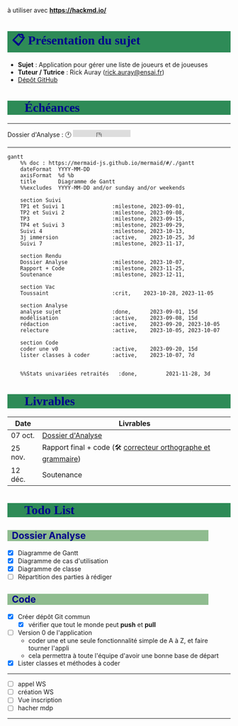 à utiliser avec **https://hackmd.io/**

# :clipboard:  Présentation du sujet

* **Sujet** : Application pour gérer une liste de joueurs et de joueuses
* **Tuteur / Tutrice** : Rick Auray (rick.auray@ensai.fr)
* [Dépôt GitHub](https://github.com/ludo2ne/ENSAI-projet-info-2A-template)

# :dart: Échéances

---
Dossier d'Analyse :  :clock1: <iframe src="https://free.timeanddate.com/countdown/i83zdl7u/n1264/cf11/cm0/cu2/ct4/cs0/ca0/co0/cr0/ss0/cac009/cpcf00/pcfff/tcfff/fs100/szw256/szh108/iso2023-10-07T12:00:00" allowtransparency="true" frameborder="0" width="130" height="16"></iframe>

---

```mermaid
gantt
    %% doc : https://mermaid-js.github.io/mermaid/#/./gantt
    dateFormat  YYYY-MM-DD
    axisFormat  %d %b
    title       Diagramme de Gantt
    %%excludes  YYYY-MM-DD and/or sunday and/or weekends

    section Suivi
    TP1 et Suivi 1               :milestone, 2023-09-01,
    TP2 et Suivi 2               :milestone, 2023-09-08,
    TP3                          :milestone, 2023-09-15,
    TP4 et Suivi 3               :milestone, 2023-09-29,
    Suivi 4                      :milestone, 2023-10-13,
    3j immersion                 :active,    2023-10-25, 3d
    Suivi 7                      :milestone, 2023-11-17,

    section Rendu
    Dossier Analyse              :milestone, 2023-10-07,
    Rapport + Code               :milestone, 2023-11-25,
    Soutenance                   :milestone, 2023-12-11,

    section Vac
    Toussaint                    :crit,    2023-10-28, 2023-11-05

    section Analyse
    analyse sujet                :done,      2023-09-01, 15d
    modélisation                 :active,    2023-09-08, 15d
    rédaction                    :active,    2023-09-20, 2023-10-05
    relecture                    :active,    2023-10-05, 2023-10-07

    section Code
    coder une v0                 :active,    2023-09-20, 15d
    lister classes à coder       :active,    2023-10-07, 7d


    %%Stats univariées retraités   :done,         2021-11-28, 3d
```

# :calendar: Livrables

| Date    | Livrables                                                    |
| ------- | ------------------------------------------------------------ |
| 07 oct. | [Dossier d'Analyse](https://www.overleaf.com/)               |
| 25 nov. | Rapport final + code (:hammer_and_wrench:  [correcteur orthographe et grammaire](https://www.scribens.fr/))|
| 12 déc. | Soutenance                                                   |

# :construction: Todo List

## Dossier Analyse

* [x] Diagramme de Gantt
* [x] Diagramme de cas d'utilisation
* [x] Diagramme de classe
* [ ] Répartition des parties à rédiger

## Code

* [x] Créer dépôt Git commun
  * [x] vérifier que tout le monde peut **push** et **pull**
* [ ] Version 0 de l'application
  * coder une et une seule fonctionnalité simple de A à Z, et faire tourner l'appli
  * cela permettra à toute l'équipe d'avoir une bonne base de départ
* [x] Lister classes et méthodes à coder

---

* [ ] appel WS
* [ ] création WS
* [ ] Vue inscription
* [ ] hacher mdp

---

<style>h1 {
    color: darkblue;
    font-family: "Calibri";
    font-weight: bold;
    background-color: seagreen;
    padding-left: 10px;
}

h2 {
    color: darkblue;
    background-color: darkseagreen;
    margin-right: 10%;
    padding-left: 10px;
}

h3 {
    color: darkblue;
    background-color: lightseagreen;
    margin-right: 20%;
    padding-left: 10px;
}

h4 {
    color: darkblue;
    background-color: aquamarine;
    margin-right: 30%;
    padding-left: 10px;
}

</style>
